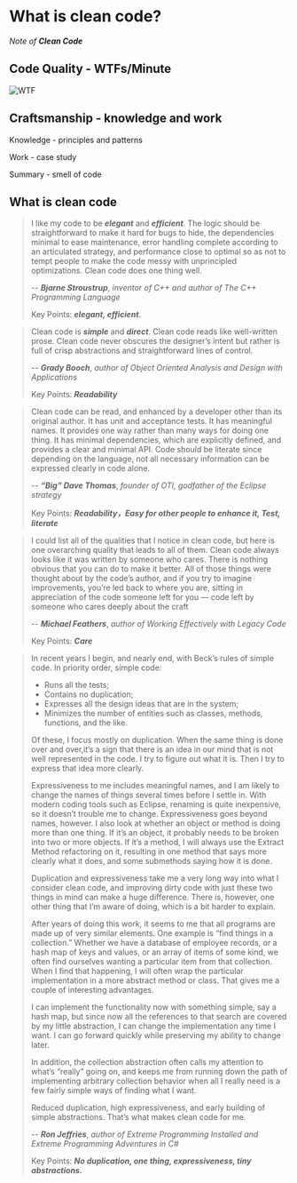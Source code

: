# What is clean code?

*Note of ***Clean Code****

## Code Quality - WTFs/Minute
![WTF](http://www.osnews.com/images/comics/wtfm.jpg)

## Craftsmanship - knowledge and work
Knowledge - principles and patterns

Work - case study

Summary - smell of code


## What is clean code
>
> I like my code to be ***elegant*** and ***efficient***. The logic should be straightforward to make it hard for bugs to hide, the dependencies minimal to ease maintenance, error handling complete according to an articulated strategy, and performance close to optimal so as not to tempt people to make the code messy with unprincipled optimizations. Clean code does one thing well.  
>
>  -- ***Bjarne Stroustrup***, *inventor of C++ and author of The C++ Programming Language*
>
>Key Points: ***elegant, efficient***.

>
> Clean code is ***simple*** and ***direct***. Clean code reads like well-written prose. Clean code never obscures the designer’s intent but rather is full of crisp abstractions and straightforward lines of control.
>
> -- ***Grady Booch***, *author of Object Oriented Analysis and Design with Applications*   
> 
>Key Points: ***Readability***

> Clean code can be read, and enhanced by a developer other than its original author. It has unit and acceptance tests. It has meaningful
names. It provides one way rather than many ways for doing one thing. It has minimal dependencies, which are explicitly defined, and provides a clear and minimal API. Code should be literate since depending on the language, not all necessary information can be expressed clearly in code alone.
>
> -- ***“Big” Dave Thomas***, *founder of OTI, godfather of the Eclipse strategy*
>
> Key Points: ***Readability，Easy for other people to enhance it, Test, literate***


> I could list all of the qualities that I notice in clean code, but here is one overarching quality that leads to all of them. Clean code always looks like it was written by someone who cares. There is nothing obvious that you can do to make it better. All of those things were thought about by the code’s author, and if you try to imagine improvements, you’re led back to where you are, sitting in appreciation of the code someone left for you — code left by someone who cares deeply about the craft
>
> -- ***Michael Feathers***, *author of Working Effectively with Legacy Code*
>
> Key Points: ***Care***


> In recent years I begin, and nearly end, with Beck’s rules of simple code. In priority order, simple code:
> + Runs all the tests;
> + Contains no duplication;
> + Expresses all the design ideas that are in the system;
> + Minimizes the number of entities such as classes, methods, functions, and the like.
>
> Of these, I focus mostly on duplication. When the same thing is done over and over,it’s a sign that there is an idea in our mind that is not well represented in the code. I try to figure out what it is. Then I try to express that idea more clearly.
>
> Expressiveness to me includes meaningful names, and I am likely to change the names of things several times before I settle in. With modern coding tools such as Eclipse, renaming is quite inexpensive, so it doesn’t trouble me to change. Expressiveness goes beyond names, however. I also look at whether an object or method is doing more than one thing. If it’s an object, it probably needs to be broken into two or more objects. If it’s a method, I will always use the Extract Method refactoring on it, resulting in one method that says more clearly what it does, and some submethods saying how it is done.
>
> Duplication and expressiveness take me a very long way into what I consider clean
code, and improving dirty code with just these two things in mind can make a huge difference. There is, however, one other thing that I’m aware of doing, which is a bit harder to explain.
>
> After years of doing this work, it seems to me that all programs are made up of very similar elements. One example is “find things in a collection.” Whether we have a database of employee records, or a hash map of keys and values, or an array of items of some kind, we often find ourselves wanting a particular item from that collection. When I find that happening, I will often wrap the particular implementation in a more abstract method or class. That gives me a couple of interesting advantages.
>
> I can implement the functionality now with something simple, say a hash map, but
since now all the references to that search are covered by my little abstraction, I can change the implementation any time I want. I can go forward quickly while preserving my ability to change later.
>
> In addition, the collection abstraction often calls my attention to what’s “really” going on, and keeps me from running down the path of implementing arbitrary collection behavior when all I really need is a few fairly simple ways of finding what I want.
>
> Reduced duplication, high expressiveness, and early building of simple abstractions. That’s what makes clean code for me.
>
> -- ***Ron Jeffries***, *author of Extreme Programming Installed and Extreme Programming Adventures in C#*
>
> Key Points: ***No duplication, one thing, expressiveness, tiny abstractions.***





